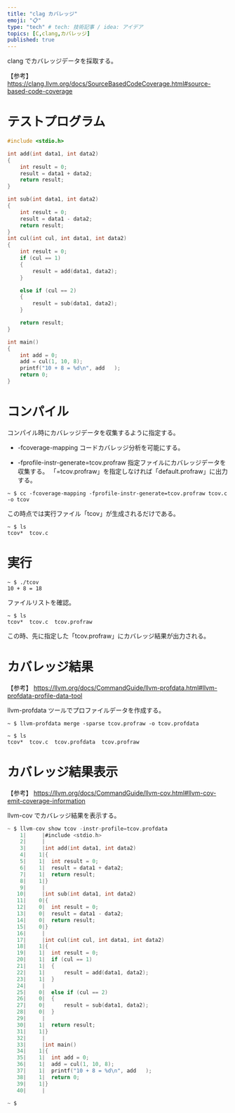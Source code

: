 ```yaml
---
title: "clag カバレッジ"
emoji: "📋️"
type: "tech" # tech: 技術記事 / idea: アイデア
topics: [C,clang,カバレッジ]
published: true
---
```


clang でカバレッジデータを採取する。

【参考】
https://clang.llvm.org/docs/SourceBasedCodeCoverage.html#source-based-code-coverage

# テストプログラム

```c:tcov.c
#include <stdio.h>

int add(int data1, int data2)
{
    int result = 0;
    result = data1 + data2;
    return result;
}

int sub(int data1, int data2)
{
    int result = 0;
    result = data1 - data2;
    return result;
}
int cul(int cul, int data1, int data2)
{
    int result = 0;
    if (cul == 1)
    {
        result = add(data1, data2);
    }

    else if (cul == 2)
    {
        result = sub(data1, data2);
    }

    return result;
}

int main()
{
    int add = 0;
    add = cul(1, 10, 8);
    printf("10 + 8 = %d\n", add   );
    return 0;
}
```

# コンパイル

コンパイル時にカバレッジデータを収集するように指定する。

- -fcoverage-mapping
コードカバレッジ分析を可能にする。

- -fprofile-instr-generate=tcov.profraw
指定ファイルにカバレッジデータを収集する。
「=tcov.profraw」を指定しなければ「default.profraw」に出力する。

```shell-session
~ $ cc -fcoverage-mapping -fprofile-instr-generate=tcov.profraw tcov.c -o tcov
```

この時点では実行ファイル「tcov」が生成されるだけである。

```shell-session
~ $ ls
tcov*  tcov.c
```

# 実行

```shell-session
~ $ ./tcov
10 + 8 = 18
```

ファイルリストを確認。

```shell-session
~ $ ls
tcov*  tcov.c  tcov.profraw
```

この時、先に指定した「tcov.profraw」にカバレッジ結果が出力される。

# カバレッジ結果

【参考】
https://llvm.org/docs/CommandGuide/llvm-profdata.html#llvm-profdata-profile-data-tool

llvm-profdata ツールでプロファイルデータを作成する。

```shell-session
~ $ llvm-profdata merge -sparse tcov.profraw -o tcov.profdata

~ $ ls
tcov*  tcov.c  tcov.profdata  tcov.profraw
```

# カバレッジ結果表示

【参考】
https://llvm.org/docs/CommandGuide/llvm-cov.html#llvm-cov-emit-coverage-information

llvm-cov でカバレッジ結果を表示する。

```c
~ $ llvm-cov show tcov -instr-profile=tcov.profdata
    1|     |#include <stdio.h>
    2|     |
    3|     |int add(int data1, int data2)
    4|    1|{
    5|    1|  int result = 0;
    6|    1|  result = data1 + data2;
    7|    1|  return result;
    8|    1|}
    9|     |
   10|     |int sub(int data1, int data2)
   11|    0|{
   12|    0|  int result = 0;
   13|    0|  result = data1 - data2;
   14|    0|  return result;
   15|    0|}
   16|     |
   17|     |int cul(int cul, int data1, int data2)
   18|    1|{
   19|    1|  int result = 0;
   20|    1|  if (cul == 1)
   21|    1|  {
   22|    1|      result = add(data1, data2);
   23|    1|  }
   24|     |
   25|    0|  else if (cul == 2)
   26|    0|  {
   27|    0|      result = sub(data1, data2);
   28|    0|  }
   29|     |
   30|    1|  return result;
   31|    1|}
   32|     |
   33|     |int main()
   34|    1|{
   35|    1|  int add = 0;
   36|    1|  add = cul(1, 10, 8);
   37|    1|  printf("10 + 8 = %d\n", add   );
   38|    1|  return 0;
   39|    1|}
   40|     |

~ $
```

